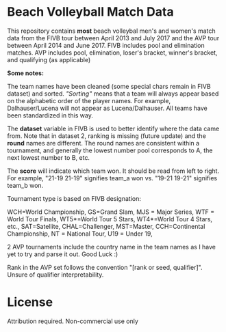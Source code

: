 # Beach Volleyball Match Data

This repository contains **most** beach volleybal men's and women's match data from the FIVB tour between April 2013 and July 2017 and the AVP tour between April 2014 and June 2017. FIVB includes pool and elimination matches. AVP includes pool, elimination, loser's bracket, winner's bracket, and qualifying (as applicable)

**Some notes:**

The team names have been cleaned (some special chars remain in FIVB dataset) and sorted. 
*"Sorting"* means that a team will always appear based on the alphabetic order of the player names. For example, Dalhauser/Lucena will not appear as Lucena/Dalhauser. All teams have been standardized in this way.

The **dataset** variable in FIVB is used to better identify where the data came from. Note that in dataset 2, ranking is missing (future update) and the **round** names are different. The round names are consistent within a tournament, and generally the lowest number pool corresponds to A, the next lowest number to B, etc.

The **score** will indicate which team won. It should be read from left to right. For example, "21-19 21-19" signifies team_a won vs. "19-21 19-21" signifies team_b won.

Tournament type is based on FIVB designation:

WCH=World Championship, GS=Grand Slam, MJS = Major Series, WTF = World Tour Finals, WT5*=World Tour 5 Stars, WT4*=World Tour 4 Stars,  etc., SAT=Satellite, CHAL=Challenger, MST=Master, CCH=Continental Championship, NT = National Tour, U19 = Under 19, 

2 AVP tournaments include the country name in the team names as I have yet to try and parse it out. Good Luck :)

Rank in the AVP set follows the convention "[rank or seed, qualifier]". Unsure of qualifier interpretability.

# License
Attribution required. Non-commercial use only
